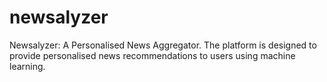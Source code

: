 # newsalyzer
Newsalyzer: A Personalised News Aggregator. The platform is designed to provide personalised news recommendations to users using machine learning.
